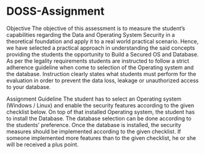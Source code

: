 # DOSS-Assignment

Objective
The objective of this assessment is to measure the student’s capabilities regarding the Data and Operating System Security in a theoretical foundation and apply it to a real world practical scenario. Hence, we have selected a practical approach in understanding the said concepts providing the students the opportunity to Build a Secured OS and Database. As per the legality requirements students are instructed to follow a strict adherence guideline when come to selection of the Operating system and the database. Instruction clearly states what students must perform for the evaluation in order to prevent the data loss, leakage or unauthorized access to your database.

Assignment Guideline
The student has to select an Operating system (Windows / Linux) and enable the security features according to the given checklist below. On top of that installed Operating system, the student has to install the Database. The database selection can be done according to the students’ preference. Once the database is installed, the security measures should be implemented according to the given checklist.
If someone implemented more features than to the given checklist, he or she will be received a plus point.
